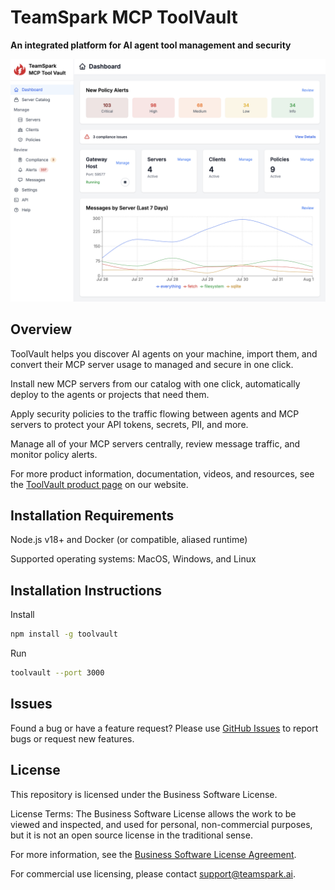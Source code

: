 # TeamSpark MCP ToolVault

**An integrated platform for AI agent tool management and security**

![ToolVault Dashboard](public/ss_dashboard.png)

## Overview

ToolVault helps you discover AI agents on your machine, import them, and convert their MCP server usage to managed and secure in one click.

Install new MCP servers from our catalog with one click, automatically deploy to the agents or projects that need them.

Apply security policies to the traffic flowing between agents and MCP servers to protect your API tokens, secrets, PII, and more.

Manage all of your MCP servers centrally, review message traffic, and monitor policy alerts.

For more product information, documentation, videos, and resources, see the [ToolVault product page](https://teamspark.ai/toolvault) on our website.

## Installation Requirements

Node.js v18+ and Docker (or compatible, aliased runtime)

Supported operating systems: MacOS, Windows, and Linux

## Installation Instructions

Install

```bash
npm install -g toolvault
```

Run

```bash
toolvault --port 3000
```

## Issues

Found a bug or have a feature request? Please use [GitHub Issues](https://github.com/TeamSparkAI/toolvault/issues) to report bugs or request new features.

## License

This repository is licensed under the Business Software License.

License Terms: The Business Software License allows the work to be viewed and inspected, and used for personal, non-commercial purposes,
but it is not an open source license in the traditional sense. 

For more information, see the [Business Software License Agreement](LICENSE.md).

For commercial use licensing, please contact support@teamspark.ai.